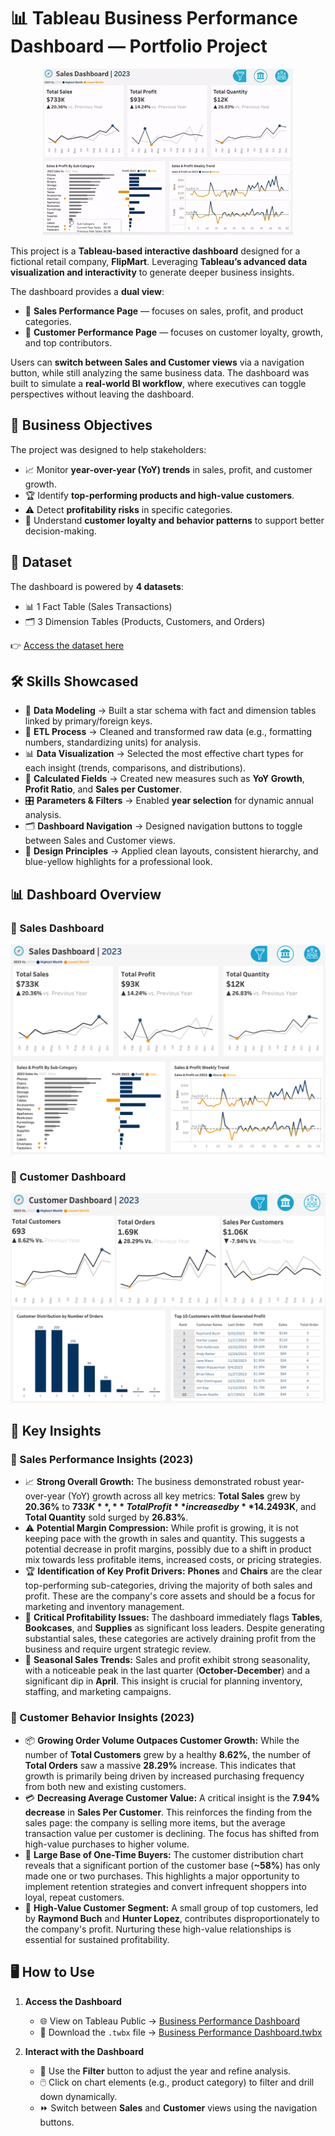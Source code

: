 # 📊 **Tableau Business Performance Dashboard — Portfolio Project**

<p align="center">
  <img src="resources/Dashboard Demo.gif" alt="Business Performance Dashboard Demo" />
</p>

This project is a **Tableau-based interactive dashboard** designed for a fictional retail company, **FlipMart**. Leveraging **Tableau’s advanced data visualization and interactivity** to generate deeper business insights.  

The dashboard provides a **dual view**:  
- 🛒 **Sales Performance Page** — focuses on sales, profit, and product categories.  
- 👥 **Customer Performance Page** — focuses on customer loyalty, growth, and top contributors.  

Users can **switch between Sales and Customer views** via a navigation button, while still analyzing the same business data. The dashboard was built to simulate a **real-world BI workflow**, where executives can toggle perspectives without leaving the dashboard.

## 🎯 **Business Objectives**

The project was designed to help stakeholders:  
- 📈 Monitor **year-over-year (YoY) trends** in sales, profit, and customer growth.  
- 🏆 Identify **top-performing products and high-value customers**.  
- ⚠️ Detect **profitability risks** in specific categories.  
- 👤 Understand **customer loyalty and behavior patterns** to support better decision-making.

## 📂 **Dataset**

The dashboard is powered by **4 datasets**:  
- 📊 1 Fact Table (Sales Transactions)  
- 🗂️ 3 Dimension Tables (Products, Customers, and Orders)  

👉 [Access the dataset here](dataset)

## 🛠️ **Skills Showcased**

- 🧩 **Data Modeling** → Built a star schema with fact and dimension tables linked by primary/foreign keys.  
- 🔄 **ETL Process** → Cleaned and transformed raw data (e.g., formatting numbers, standardizing units) for analysis.  
- 📊 **Data Visualization** → Selected the most effective chart types for each insight (trends, comparisons, and distributions).  
- 🧮 **Calculated Fields** → Created new measures such as **YoY Growth**, **Profit Ratio**, and **Sales per Customer**.  
- 🎛️ **Parameters & Filters** → Enabled **year selection** for dynamic annual analysis.  
- 🗂️ **Dashboard Navigation** → Designed navigation buttons to toggle between Sales and Customer views.  
- 🎨 **Design Principles** → Applied clean layouts, consistent hierarchy, and blue-yellow highlights for a professional look.   

## 📊 **Dashboard Overview**

### 🛒 Sales Dashboard
![alt text](<resources/Sales Dashboard.png>)

### 👥 Customer Dashboard
![alt text](<resources/Customer Dashboard.png>)
 
## 🔑 **Key Insights**

### 🛒 Sales Performance Insights (2023)

* 📈 **Strong Overall Growth:** The business demonstrated robust year-over-year (YoY) growth across all key metrics: **Total Sales** grew by **20.36%** to **$733K**, **Total Profit** increased by **14.24%** to **$93K**, and **Total Quantity** sold surged by **26.83%**.  
* ⚠️ **Potential Margin Compression:** While profit is growing, it is not keeping pace with the growth in sales and quantity. This suggests a potential decrease in profit margins, possibly due to a shift in product mix towards less profitable items, increased costs, or pricing strategies.  
* 🏆 **Identification of Key Profit Drivers:** **Phones** and **Chairs** are the clear top-performing sub-categories, driving the majority of both sales and profit. These are the company's core assets and should be a focus for marketing and inventory management.  
* 🚨 **Critical Profitability Issues:** The dashboard immediately flags **Tables**, **Bookcases**, and **Supplies** as significant loss leaders. Despite generating substantial sales, these categories are actively draining profit from the business and require urgent strategic review.  
* 📅 **Seasonal Sales Trends:** Sales and profit exhibit strong seasonality, with a noticeable peak in the last quarter (**October-December**) and a significant dip in **April**. This insight is crucial for planning inventory, staffing, and marketing campaigns.  

### 👥 Customer Behavior Insights (2023)

* 📦 **Growing Order Volume Outpaces Customer Growth:** While the number of **Total Customers** grew by a healthy **8.62%**, the number of **Total Orders** saw a massive **28.29%** increase. This indicates that growth is primarily being driven by increased purchasing frequency from both new and existing customers.  
* 💳 **Decreasing Average Customer Value:** A critical insight is the **7.94% decrease** in **Sales Per Customer**. This reinforces the finding from the sales page: the company is selling more items, but the average transaction value per customer is declining. The focus has shifted from high-value purchases to higher volume.  
* 👤 **Large Base of One-Time Buyers:** The customer distribution chart reveals that a significant portion of the customer base (**~58%**) has only made one or two purchases. This highlights a major opportunity to implement retention strategies and convert infrequent shoppers into loyal, repeat customers.  
* 🌟 **High-Value Customer Segment:** A small group of top customers, led by **Raymond Buch** and **Hunter Lopez**, contributes disproportionately to the company's profit. Nurturing these high-value relationships is essential for sustained profitability.  

## 🖥️ **How to Use**  

1. **Access the Dashboard**  
   - 🌐 View on Tableau Public → [Business Performance Dashboard](https://public.tableau.com/views/BusinessPerformanceDashboard_17586779236070/SalesDashboard?:language=en-US&:sid=&:redirect=auth&:display_count=n&:origin=viz_share_link)  
   - 💾 Download the `.twbx` file → [Business Performance Dashboard.twbx](<Business Performance Dashboard.twbx>)

2. **Interact with the Dashboard**  
   - 🔄 Use the **Filter** button to adjust the year and refine analysis.  
   - 🖱️ Click on chart elements (e.g., product category) to filter and drill down dynamically.  
   - ⏩ Switch between **Sales** and **Customer** views using the navigation buttons.  

